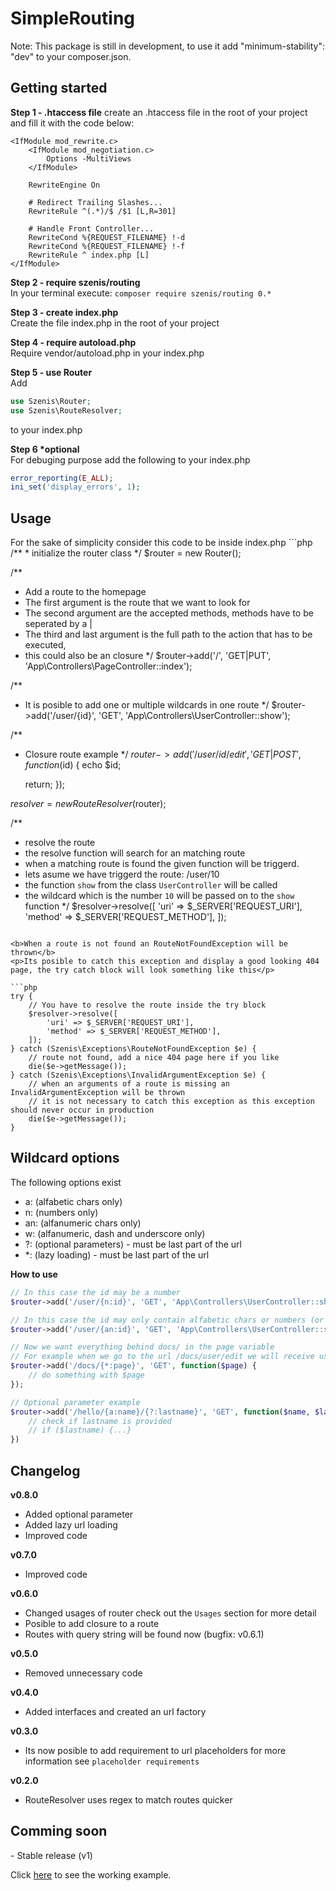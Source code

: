 # SimpleRouting

Note: This package is still in development, to use it add "minimum-stability": "dev" to your composer.json.

<h2>Getting started</h2>

<b>Step 1 - .htaccess file</b>
create an .htaccess file in the root of your project and fill it with the code below:
````
<IfModule mod_rewrite.c>
    <IfModule mod_negotiation.c>
        Options -MultiViews
    </IfModule>

    RewriteEngine On

    # Redirect Trailing Slashes...
    RewriteRule ^(.*)/$ /$1 [L,R=301]

    # Handle Front Controller...
    RewriteCond %{REQUEST_FILENAME} !-d
    RewriteCond %{REQUEST_FILENAME} !-f
    RewriteRule ^ index.php [L]
</IfModule>
````

<b>Step 2 - require szenis/routing</b><br/>
In your terminal execute: ``composer require szenis/routing 0.*``

<b>Step 3 - create index.php</b><br/>
Create the file index.php in the root of your project

<b>Step 4 - require autoload.php</b><br/>
Require vendor/autoload.php in your index.php

<b>Step 5 - use Router</b><br/>
Add 
```php
use Szenis\Router;
use Szenis\RouteResolver;
````
to your index.php

<b>Step 6 *optional</b><br/>
For debuging purpose add the following to your index.php
```php
error_reporting(E_ALL);
ini_set('display_errors', 1);
````

<h2>Usage</h2>
For the sake of simplicity consider this code to be inside index.php
```php
/**
 * initialize the router class
 */
$router = new Router();

/**
 * Add a route to the homepage
 * The first argument is the route that we want to look for
 * The second argument are the accepted methods, methods have to be seperated by a |
 * The third and last argument is the full path to the action that has to be executed,
 * this could also be an closure
 */
$router->add('/', 'GET|PUT', 'App\Controllers\PageController::index');

/**
 * It is posible to add one or multiple wildcards in one route
 */
$router->add('/user/{id}', 'GET', 'App\Controllers\UserController::show');

/**
 * Closure route example
 */
$router->add('/user/{id}/edit', 'GET|POST', function($id) {
    echo $id;

    return;
});

$resolver = new RouteResolver($router);

/**
 * resolve the route
 * the resolve function will search for an matching route
 * when a matching route is found the given function will be triggerd. 
 * lets asume we have triggerd the route: /user/10
 * the function `show` from the class `UserController` will be called
 * the wildcard which is the number `10` will be passed on to the `show` function
 */
$resolver->resolve([
	'uri' => $_SERVER['REQUEST_URI'],
	'method' => $_SERVER['REQUEST_METHOD'],
]);
````

<b>When a route is not found an RouteNotFoundException will be thrown</b>
<p>Its posible to catch this exception and display a good looking 404 page, the try catch block will look something like this</p>

```php
try {
    // You have to resolve the route inside the try block
    $resolver->resolve([
        'uri' => $_SERVER['REQUEST_URI'],
        'method' => $_SERVER['REQUEST_METHOD'],
    ]);
} catch (Szenis\Exceptions\RouteNotFoundException $e) {
    // route not found, add a nice 404 page here if you like 
    die($e->getMessage());
} catch (Szenis\Exceptions\InvalidArgumentException $e) {
    // when an arguments of a route is missing an InvalidArgumentException will be thrown 
    // it is not necessary to catch this exception as this exception should never occur in production
    die($e->getMessage());
}
````

<h2>Wildcard options</h2>
The following options exist
<ul>
    <li>a: (alfabetic chars only)</li>
    <li>n: (numbers only)</li>
    <li>an: (alfanumeric chars only)</li>
    <li>w: (alfanumeric, dash and underscore only)</li>
    <li>?: (optional parameters) - must be last part of the url</li>
    <li>*: (lazy loading) - must be last part of the url</li>
</ul>

<b>How to use</b>
</p>

```php
// In this case the id may be a number
$router->add('/user/{n:id}', 'GET', 'App\Controllers\UserController::show');

// In this case the id may only contain alfabetic chars or numbers (or both)
$router->add('/user/{an:id}', 'GET', 'App\Controllers\UserController::show');

// Now we want everything behind docs/ in the page variable
// For example when we go to the url /docs/user/edit we will receive user/edit in the page variable
$router->add('/docs/{*:page}', 'GET', function($page) {
    // do something with $page
});

// Optional parameter example
$router->add('/hello/{a:name}/{?:lastname}', 'GET', function($name, $lastname = null) {
    // check if lastname is provided
    // if ($lastname) {...}
})
````

<h2>Changelog</h2>

<b>v0.8.0</b>
- Added optional parameter
- Added lazy url loading
- Improved code

<b>v0.7.0</b>
- Improved code

<b>v0.6.0</b>
- Changed usages of router check out the ``Usages`` section for more detail
- Posible to add closure to a route
- Routes with query string will be found now (bugfix: v0.6.1)

<b>v0.5.0</b>
- Removed unnecessary code

<b>v0.4.0</b>
- Added interfaces and created an url factory

<b>v0.3.0</b>
- Its now posible to add requirement to url placeholders for more information see `placeholder requirements`

<b>v0.2.0</b>
- RouteResolver uses regex to match routes quicker

<h2>Comming soon</h2>
- Stable release (v1)

Click <a href="https://github.com/stein189/SimpleRoutingExample/tree/master">here</a> to see the working example.
